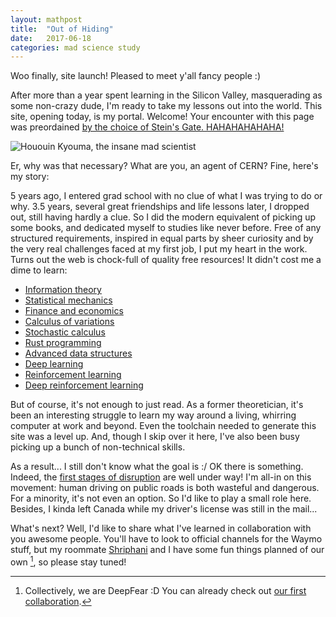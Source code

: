 ```yaml
---
layout: mathpost
title:  "Out of Hiding"
date:   2017-06-18
categories: mad science study
---
```

Woo finally, site launch! Pleased to meet y'all fancy people :)

After more than a year spent learning in the Silicon Valley, masquerading as some non-crazy dude, I'm ready to take my lessons out into the world. This site, opening today, is my portal. Welcome! Your encounter with this page was preordained [by the choice of Stein's Gate. HAHAHAHAHAHA!](https://www.youtube.com/watch?v=Drp6PqvKOwM)

![Hououin Kyouma, the insane mad scientist](http://pa1.narvii.com/5938/4eb25b6a39e9d5fe2e111b7fc3c4dcbed48177b7_hq.gif)

Er, why was that necessary? What are you, an agent of CERN? Fine, here's my story:

5 years ago, I entered grad school with no clue of what I was trying to do or why. 3.5 years, several great friendships and life lessons later, I dropped out, still having hardly a clue. So I did the modern equivalent of picking up some books, and dedicated myself to studies like never before. Free of any structured requirements, inspired in equal parts by sheer curiosity and by the very real challenges faced at my first job, I put my heart in the work. Turns out the web is chock-full of quality free resources! It didn't cost me a dime to learn:

* [Information theory](http://www.inference.org.uk/mackay/itila/book.html)
* [Statistical mechanics](http://stp.clarku.edu/notes)
* [Finance and economics](https://ocw.mit.edu/courses/sloan-school-of-management/15-401-finance-theory-i-fall-2008/video-lectures-and-slides)
* [Calculus of variations](https://ocw.mit.edu/courses/aeronautics-and-astronautics/16-323-principles-of-optimal-control-spring-2008/lecture-notes/lec5.pdf)
* [Stochastic calculus](http://www.math.nyu.edu/faculty/goodman/teaching/StochCalc2013/resources.html)
* [Rust programming](https://doc.rust-lang.org/book/second-edition)
* [Advanced data structures](https://ocw.mit.edu/courses/electrical-engineering-and-computer-science/6-851-advanced-data-structures-spring-2012/lecture-videos)
* [Deep learning](http://www.deeplearningbook.org)
* [Reinforcement learning](http://incompleteideas.net/sutton/book/the-book-2nd.html)
* [Deep reinforcement learning](http://rll.berkeley.edu/deeprlcourse)

But of course, it's not enough to just read. As a former theoretician, it's been an interesting struggle to learn my way around a living, whirring computer at work and beyond. Even the toolchain needed to generate this site was a level up. And, though I skip over it here, I've also been busy picking up a bunch of non-technical skills.

As a result... I still don't know what the goal is :/ OK there is something. Indeed, the [first stages of disruption](https://medium.com/waymo/apply-to-be-part-of-waymos-early-rider-program-5fd996c7a86f) are well under way! I'm all-in on this movement: human driving on public roads is both wasteful and dangerous. For a minority, it's not even an option. So I'd like to play a small role here. Besides, I kinda left Canada while my driver's license was still in the mail...

What's next? Well, I'd like to share what I've learned in collaboration with you awesome people. You'll have to look to official channels for the Waymo stuff, but my roommate [Shriphani](http://shriphani.com) and I have some fun things planned of our own [^1], so please stay tuned!

[^1]: Collectively, we are DeepFear :D You can already check out [our first collaboration]([http://blog.shriphani.com/2016/08/03/a-frame-that-listens]).
